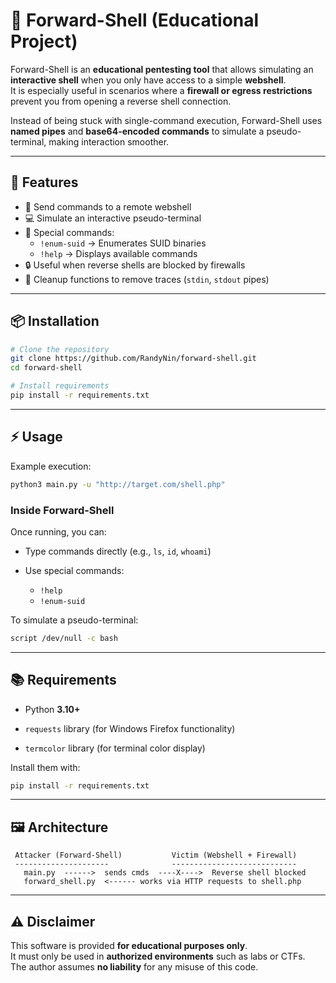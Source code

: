 
# 🐚 Forward-Shell (Educational Project)

Forward-Shell is an **educational pentesting tool** that allows simulating an **interactive shell** when you only have access to a simple **webshell**.  
It is especially useful in scenarios where a **firewall or egress restrictions** prevent you from opening a reverse shell connection.  

Instead of being stuck with single-command execution, Forward-Shell uses **named pipes** and **base64-encoded commands** to simulate a pseudo-terminal, making interaction smoother.

---

## 🚀 Features

- 📡 Send commands to a remote webshell
- 💻 Simulate an interactive pseudo-terminal
- 📝 Special commands:
  - `!enum-suid` → Enumerates SUID binaries
  - `!help` → Displays available commands
- 🔒 Useful when reverse shells are blocked by firewalls
- 🧹 Cleanup functions to remove traces (`stdin`, `stdout` pipes)

---

## 📦 Installation

```bash
# Clone the repository
git clone https://github.com/RandyNin/forward-shell.git
cd forward-shell

# Install requirements
pip install -r requirements.txt
````

---

## ⚡ Usage

Example execution:

```bash
python3 main.py -u "http://target.com/shell.php"
```

### Inside Forward-Shell

Once running, you can:

- Type commands directly (e.g., `ls`, `id`, `whoami`)
    
- Use special commands:
    - ``!help``
    - ``!enum-suid``

To simulate a pseudo-terminal:

```bash
script /dev/null -c bash
```

---

## 📚 Requirements

- Python **3.10+**

- `requests` library (for Windows Firefox functionality)
  
-  `termcolor` library (for terminal color display)

Install them with:

```bash
pip install -r requirements.txt
```

---

## 🖼️ Architecture

```text
 Attacker (Forward-Shell)           Victim (Webshell + Firewall)
 ---------------------              ----------------------------
   main.py  ------>  sends cmds  ----X---->  Reverse shell blocked
   forward_shell.py  <------ works via HTTP requests to shell.php
```

---

## ⚠️ Disclaimer

This software is provided **for educational purposes only**.  
It must only be used in **authorized environments** such as labs or CTFs.  
The author assumes **no liability** for any misuse of this code.

